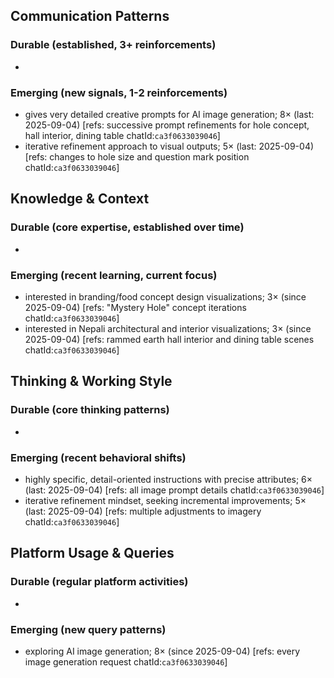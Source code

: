 ## Communication Patterns
### Durable (established, 3+ reinforcements)
-

### Emerging (new signals, 1-2 reinforcements)
- gives very detailed creative prompts for AI image generation; 8× (last: 2025-09-04) [refs: successive prompt refinements for hole concept, hall interior, dining table chatId:`ca3f0633039046`]
- iterative refinement approach to visual outputs; 5× (last: 2025-09-04) [refs: changes to hole size and question mark position chatId:`ca3f0633039046`]

## Knowledge & Context
### Durable (core expertise, established over time)
-

### Emerging (recent learning, current focus)
- interested in branding/food concept design visualizations; 3× (since 2025-09-04) [refs: "Mystery Hole" concept iterations chatId:`ca3f0633039046`]
- interested in Nepali architectural and interior visualizations; 3× (since 2025-09-04) [refs: rammed earth hall interior and dining table scenes chatId:`ca3f0633039046`]

## Thinking & Working Style
### Durable (core thinking patterns)
-

### Emerging (recent behavioral shifts)
- highly specific, detail-oriented instructions with precise attributes; 6× (last: 2025-09-04) [refs: all image prompt details chatId:`ca3f0633039046`]
- iterative refinement mindset, seeking incremental improvements; 5× (last: 2025-09-04) [refs: multiple adjustments to imagery chatId:`ca3f0633039046`]

## Platform Usage & Queries
### Durable (regular platform activities)
-

### Emerging (new query patterns)
- exploring AI image generation; 8× (since 2025-09-04) [refs: every image generation request chatId:`ca3f0633039046`]
